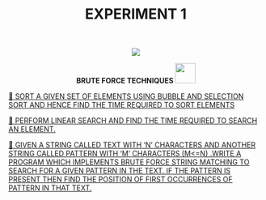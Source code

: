 <h1 align="center">EXPERIMENT 1</h1>
<!-- PROJECT LOGO -->
<br />
<p align="center">
  <a href="https://github.com/DHANOLA/CLASS-NOTIX/edit/root/SEMESTER%203/DESIGN%20AND%20ANALYSIS%20OF%20ALGORITHMS%20LAB/EXPERIMENT%201">
    <img src="https://media.giphy.com/media/xLiuPwRKGGTUACgVX0/giphy.gif" >
  </a>

  

  <p align="center">
  <b> BRUTE FORCE TECHNIQUES <img src="https://media.giphy.com/media/wH4rY2nPnEnp6/giphy.gif" width="40" height="40" /></b>
    <br />
   
  </p>
</p>



   <a href="https://github.com/DHANOLA/CLASS-NOTIX/blob/root/SEMESTER%203/DESIGN%20AND%20ANALYSIS%20OF%20ALGORITHMS%20LAB/EXPERIMENT%201/QUESTION%20NO%201.cpp" style="color: ">💍 SORT A GIVEN SET OF ELEMENTS USING BUBBLE AND SELECTION SORT AND HENCE FIND THE TIME REQUIRED TO SORT ELEMENTS </a><br />
  

<a href="https://github.com/DHANOLA/CLASS-NOTIX/blob/root/SEMESTER%203/DESIGN%20AND%20ANALYSIS%20OF%20ALGORITHMS%20LAB/EXPERIMENT%201/QUESTION%20NO%202.cpp" style="color: ">💍 PERFORM LINEAR SEARCH AND FIND THE TIME REQUIRED TO SEARCH AN ELEMENT. </a><br /> 

<a href="https://github.com/DHANOLA/CLASS-NOTIX/blob/root/SEMESTER%203/DESIGN%20AND%20ANALYSIS%20OF%20ALGORITHMS%20LAB/EXPERIMENT%201/QUESTION%20NO%203.c" style="color: ">💍 GIVEN A STRING CALLED TEXT WITH ‘N’ CHARACTERS AND ANOTHER STRING CALLED PATTERN WITH ‘M’ CHARACTERS (M<=N) .WRITE A PROGRAM WHICH IMPLEMENTS BRUTE FORCE STRING MATCHING TO SEARCH FOR A GIVEN PATTERN IN THE TEXT. IF THE PATTERN IS PRESENT THEN FIND THE POSITION OF FIRST OCCURRENCES OF PATTERN IN THAT TEXT.</a><br />

 
 
 
 
 
 
 
